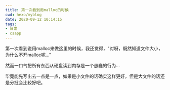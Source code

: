 ```yaml
---
title: 第一次看到用malloc的时候
cwd: hexo/myblog
date: 2020-09-12 10:14:15
tags:
- 日常
- csapp
---
```


第一次看到说用malloc来做这里的时候，我还觉得，"对呀，既然知道文件大小，为什么不开malloc呢..."

然而一口气把所有东西从硬盘读到内存是一个愚蠢的行为...

毕竟能先写出去一点是一点，如果是小文件的话确实这样更好，但是大文件的话还是分批会比较好吧。

